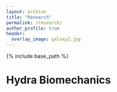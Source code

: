 ```yaml
---
layout: archive
title: "Research"
permalink: /research/
author_profile: true
header:
  overlay_image: galaxy2.jpg
---
```


{% include base_path %}


# Hydra Biomechanics

